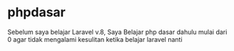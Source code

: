 # phpdasar
Sebelum saya belajar Laravel v.8, Saya Belajar php dasar  dahulu mulai dari 0 agar tidak mengalami kesulitan ketika belajar laravel nanti
